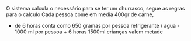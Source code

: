 O sistema calcula o necessário para se ter um churrasco, segue as regras para o calculo
Cada pessoa come em media 400gr de carne,
+ de 6 horas conta como 650 gramas por pessoa
refrigerante / agua - 1000 ml por pessoa + 6 horas 1500ml
crianças valem metade
